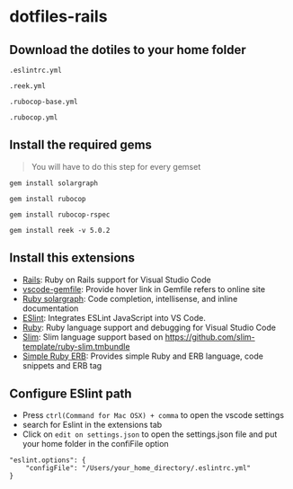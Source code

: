 # dotfiles-rails

## Download the dotiles to your home folder

`.eslintrc.yml`

`.reek.yml`

`.rubocop-base.yml`

`.rubocop.yml`

## Install the required gems

> You will have to do this step for every gemset

`‌gem install solargraph`

`gem install rubocop`

`gem install rubocop-rspec`

`gem install reek -v 5.0.2`

## Install this extensions

- [Rails](https://marketplace.visualstudio.com/items?itemName=bung87.rails): Ruby on Rails support for Visual Studio Code
- [vscode-gemfile](https://marketplace.visualstudio.com/items?itemName=bung87.vscode-gemfile): Provide hover link in Gemfile refers to online site
-	[Ruby solargraph](https://marketplace.visualstudio.com/items?itemName=castwide.solargraph): Code completion, intellisense, and inline documentation
- [ESlint](https://marketplace.visualstudio.com/items?itemName=dbaeumer.vscode-eslint): Integrates ESLint JavaScript into VS Code.
- [Ruby](https://marketplace.visualstudio.com/items?itemName=rebornix.Ruby): Ruby language support and debugging for Visual Studio Code
- [Slim](https://marketplace.visualstudio.com/items?itemName=sianglim.slim): Slim language support based on https://github.com/slim-template/ruby-slim.tmbundle
- [Simple Ruby ERB](https://marketplace.visualstudio.com/items?itemName=vortizhe.simple-ruby-erb): Provides simple Ruby and ERB language, code snippets and ERB tag

## Configure ESlint path

- Press `ctrl(Command for Mac OSX) + comma` to open the vscode settings
- search for Eslint in the extensions tab 
- Click on `edit on settings.json` to open the settings.json file and put your home folder in the confiFile option  

```
"eslint.options": { 
	"configFile": "/Users/your_home_directory/.eslintrc.yml"
}
```
